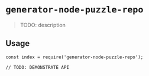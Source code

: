 # `generator-node-puzzle-repo`

> TODO: description

## Usage

```
const index = require('generator-node-puzzle-repo');

// TODO: DEMONSTRATE API
```
